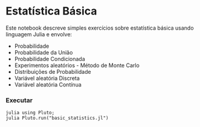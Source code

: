 # Estatística Básica

Este notebook descreve simples exercícios sobre estatística básica usando linguagem Julia e envolve:

* Probabilidade
* Probabilidade da União
* Probabilidade Condicionada
* Experimentos aleatórios - Método de Monte Carlo
* Distribuições de Probabilidade
* Variável aleatória Discreta
* Variável aleatória Contínua

### Executar
```
julia using Pluto;
julia Pluto.run("basic_statistics.jl")
```